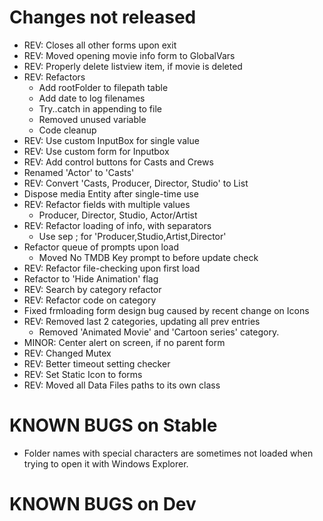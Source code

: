 # Changes not released

- REV: Closes all other forms upon exit
- REV: Moved opening movie info form to GlobalVars
- REV: Properly delete listview item, if movie is deleted
- REV: Refactors
  - Add rootFolder to filepath table
  - Add date to log filenames
  - Try..catch in appending to file
  - Removed unused variable
  - Code cleanup
- REV: Use custom InputBox for single value
- REV: Use custom form for Inputbox
- REV: Add control buttons for Casts and Crews
- Renamed 'Actor' to 'Casts'
- REV: Convert 'Casts, Producer, Director, Studio' to List
- Dispose media Entity after single-time use
- REV: Refactor fields with multiple values
  - Producer, Director, Studio, Actor/Artist
- REV: Refactor loading of info, with separators
  - Use sep ; for 'Producer,Studio,Artist,Director'
- Refactor queue of prompts upon load
  - Moved No TMDB Key prompt to before update check
- REV: Refactor file-checking upon first load
- Refactor to 'Hide Animation' flag
- REV: Search by category refactor
- REV: Refactor code on category
- Fixed frmloading form design bug caused by recent change on Icons
- REV: Removed last 2 categories, updating all prev entries
  - Removed 'Animated Movie' and 'Cartoon series' category.
- MINOR: Center alert on screen, if no parent form
- REV: Changed Mutex
- REV: Better timeout setting checker
- REV: Set Static Icon to forms
- REV: Moved all Data Files paths to its own class


# KNOWN BUGS on Stable
- Folder names with special characters are sometimes not loaded when trying to open it with Windows Explorer.

# KNOWN BUGS on Dev